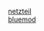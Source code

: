 [netzteil](https://www.conrad.at/de/tischnetzteil-festspannung-hn-power-hnp36-050-c-5-vdc-5000-ma-36-w-514697.html)
<br>
[bluemod](http://www.dx.com/de/p/bluetooth-v2-1-edr-audio-module-blue-385995?tc=EUR&gclid=Cj0KEQiAg7ayBRD8qqSGt-fj6uYBEiQAucjOwfS3Z0TdODdjwi5XjQqomYWj7SN1y1G_atQ5o72xDv8aAoUN8P8HAQ#.Vk4M04TeVSU)
<br>
